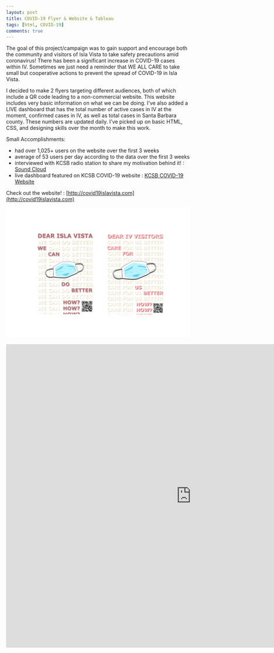 ```yaml
---
layout: post
title: COVID-19 Flyer & Website & Tableau 
tags: [html, COVID-19] 
comments: true
---
```


The goal of this project/campaign was to gain support and encourage both the community and visitors of Isla Vista to take safety precautions amid coronavirus! There has been a significant increase in COVID-19 cases within IV. Sometimes we just need a reminder that WE ALL CARE to take small but cooperative actions to prevent the spread of COVID-19 in Isla Vista.

I decided to make 2 flyers targeting different audiences, both of which include a QR code leading to a non-commercial website. This website includes very basic information on what we can be doing. I’ve also added a LIVE dashboard that has the total number of active cases in IV at the moment, confirmed cases in IV, as well as total cases in Santa Barbara county. These numbers are updated daily. I’ve picked up on basic HTML, CSS, and designing skills over the month to make this work.

Small Accomplishments: 
* had over 1,025+ users on the website over the first 3 weeks
* average of 53 users per day according to the data over the first 3 weeks
* interviewed with KCSB radio station to share my motivation behind it! : [Sound Cloud](https://soundcloud.com/kcsbfm/a-graduating-seniors-covid-19-awareness-campaign?fbclid=IwAR0pvX7Sgrf5wsYbPCkFEAQpDVIlXHgF8g9Nwzwft07nN70ThXnLx_ScdK8)
* live dashboard featured on KCSB COVID-19 website : [KCSB COVID-19 Website](https://www.kcsb.org/covid-19-resources/)


Check out the website! : 
[http://covid19islavista.com](http://covid19islavista.com)


![pic](/assets/img/flyers.jpg)


<iframe seamless frameborder="0" src="https://public.tableau.com/views/SBCOVID2/CumulativeCases?:language=en&:display_count=y&publish=yes&:showVizHome=no" width = '1010' height = '830' ></iframe>   





